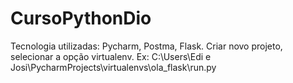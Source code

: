 # CursoPythonDio
Tecnologia utilizadas: Pycharm, Postma, Flask.
Criar novo projeto, selecionar a opção virtualenv.
Ex: C:\Users\Edi e Josi\PycharmProjects\virtualenvs\ola_flask\run.py

